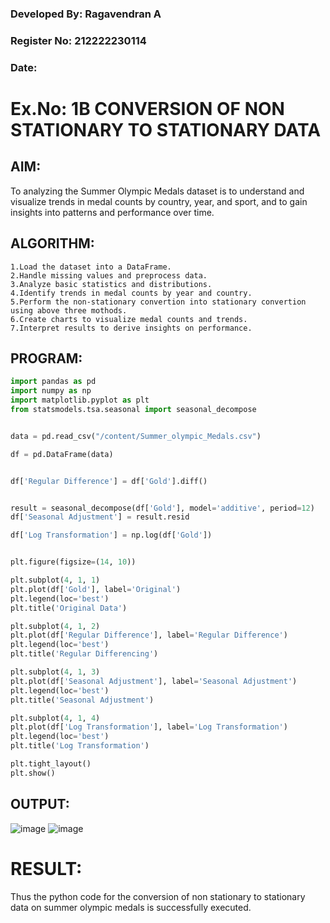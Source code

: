 ### Developed By: Ragavendran A
### Register No: 212222230114
### Date:

# Ex.No: 1B CONVERSION OF NON STATIONARY TO STATIONARY DATA


## AIM:
To analyzing the Summer Olympic Medals dataset is to understand and visualize trends in medal counts by country, year, and sport, and to gain insights into patterns and performance over time.

## ALGORITHM:
```
1.Load the dataset into a DataFrame.
2.Handle missing values and preprocess data.
3.Analyze basic statistics and distributions.
4.Identify trends in medal counts by year and country.
5.Perform the non-stationary convertion into stationary convertion using above three mothods.
6.Create charts to visualize medal counts and trends.
7.Interpret results to derive insights on performance.
```

## PROGRAM:
```python
import pandas as pd
import numpy as np
import matplotlib.pyplot as plt
from statsmodels.tsa.seasonal import seasonal_decompose


data = pd.read_csv("/content/Summer_olympic_Medals.csv")

df = pd.DataFrame(data)


df['Regular Difference'] = df['Gold'].diff()


result = seasonal_decompose(df['Gold'], model='additive', period=12)
df['Seasonal Adjustment'] = result.resid

df['Log Transformation'] = np.log(df['Gold'])


plt.figure(figsize=(14, 10))

plt.subplot(4, 1, 1)
plt.plot(df['Gold'], label='Original')
plt.legend(loc='best')
plt.title('Original Data')

plt.subplot(4, 1, 2)
plt.plot(df['Regular Difference'], label='Regular Difference')
plt.legend(loc='best')
plt.title('Regular Differencing')

plt.subplot(4, 1, 3)
plt.plot(df['Seasonal Adjustment'], label='Seasonal Adjustment')
plt.legend(loc='best')
plt.title('Seasonal Adjustment')

plt.subplot(4, 1, 4)
plt.plot(df['Log Transformation'], label='Log Transformation')
plt.legend(loc='best')
plt.title('Log Transformation')

plt.tight_layout()
plt.show()
```
## OUTPUT:
![image](https://github.com/user-attachments/assets/1225e089-aa19-4d37-bdad-ddd4d78a55ef)
![image](https://github.com/user-attachments/assets/88283f98-8762-4c87-ac35-41453a50a676)



# RESULT:
Thus the python code for the conversion of non stationary to stationary data on summer olympic medals is successfully executed.
